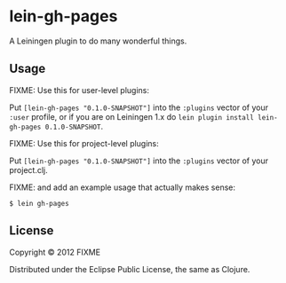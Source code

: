 # lein-gh-pages

A Leiningen plugin to do many wonderful things.

## Usage

FIXME: Use this for user-level plugins:

Put `[lein-gh-pages "0.1.0-SNAPSHOT"]` into the `:plugins` vector of your
`:user` profile, or if you are on Leiningen 1.x do `lein plugin install
lein-gh-pages 0.1.0-SNAPSHOT`.

FIXME: Use this for project-level plugins:

Put `[lein-gh-pages "0.1.0-SNAPSHOT"]` into the `:plugins` vector of your project.clj.

FIXME: and add an example usage that actually makes sense:

    $ lein gh-pages

## License

Copyright © 2012 FIXME

Distributed under the Eclipse Public License, the same as Clojure.
